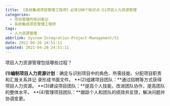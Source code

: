 ```yaml
---
title: 《系统集成项目管理工程师》必背100个知识点-51项目人力资源管理
categories:
  - 项目管理的培训笔记
  - 系统集成项目管理工程师
tags:
  - 人力资源管理
abbrlink: System-Integration-Project-Management/51
date: 2021-04-26 24:51:11
updated: 2021-04-26 24:51:11
---
```



项目人力资源管理包括哪些过程？

**(1)编制项目人力资源计划**：确定与识别项目中的角色、所需技能、分配项目职责和汇报关系并记 录形成书面文件。
**(2)组建项目团队：**通过招聘等方式获得项目人力资源。
**(3)建设项目团队：**提高个人技能，改进团队协作，提高团队的整体水平。
**(4)管理项目团队：**跟踪个人和团队的绩效并反馈，解决问题并协调变更。
